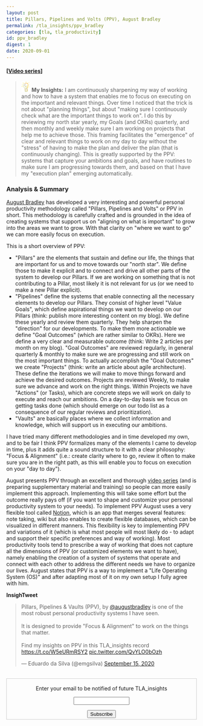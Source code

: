 ```yaml
---
layout: post
title: Pillars, Pipelines and Volts (PPV), August Bradley
permalink: /tla_insights/ppv_bradley
categories: [tla, tla_productivity]
id: ppv_bradley
digest: 1
date: 2020-09-01
---
```


#### [[Video series](http://notionproductivity.com)]

> ![light](/assets/light-bulb.png) **My Insights:** I am continuously sharpening my way of working and how to have a system that enables me to focus on executing on the important and relevant things. Over time I noticed that the trick is not about "planning things", but about "making sure I continuously check what are the important things to work on". I do this by reviewing my north star yearly, my Goals (and OKRs) quarterly, and then monthly and weekly make sure I am working on projects that help me to achieve those. This framing facilitates the "emergence" of clear and relevant things to work on my day to day without the "stress" of having to make the plan and deliver the plan (that is continuously changing). This is greatly supported by the PPV: systems that capture your ambitions and goals, and have routines to make sure I am progressing towards them, and based on that I have my "execution plan" emerging automatically.

### Analysis & Summary

[August Bradley](https://twitter.com/augustbradley) has developed a very interesting and powerful personal productivity methodology called "Pillars, Pipelines and Volts" or PPV in short. This methodology is carefully crafted and is grounded in the idea of creating systems that support us on "aligning on what is important" to grow into the areas we want to grow. With that clarity on "where we want to go" we can more easily focus on execution.

This is a short overview of PPV:

- "Pillars" are the elements that sustain and define our life, the things that are important for us and to move towards our "north star". We define those to make it explicit and to connect and drive all other parts of the system to develop our Pillars. If we are working on something that is not contributing to a Pillar, most likely it is not relevant for us (or we need to make a new Pillar explicit).
- "Pipelines" define the systems that enable connecting all the necessary elements to develop our Pillars. They consist of higher level "Value Goals", which define aspirational things we want to develop on our Pillars (think: publish more interesting content on my blog). We define these yearly and review them quarterly. They help sharpen the "direction" for our developments. To make them more actionable we define "Goal Outcomes" (which are rather similar to OKRs). Here we define a very clear and measurable outcome (think: Write 2 articles per month on my blog). "Goal Outcomes" are reviewed regularly, in general quarterly & monthly to make sure we are progressing and still work on the most important things. To actually accomplish the "Goal Outcomes" we create "Projects" (think: write an article about agile architecture). These define the iterations we will make to move things forward and achieve the desired outcomes. Projects are reviewed Weekly, to make sure we advance and work on the right things. Within Projects we have "Actions" (or Tasks), which are concrete steps we will work on daily to execute and reach our ambitions. On a day-to-day basis we focus on getting tasks done (which should emerge on our todo list as a consequence of our regular reviews and prioritization).
- "Vaults" are basically places where we collect information and knowledge, which will support us in executing our ambitions.

I have tried many different methodologies and in time developed my own, and to be fair I think PPV formalizes many of the elements I came to develop in time, plus it adds quite a sound structure to it with a clear philosophy: "Focus & Alignment" (i.e.: create clarity where to go, review it often to make sure you are in the right path, as this will enable you to focus on execution on your "day to day"). 

August presents PPV through an excellent and thorough [video series](http://notionproductivity.com/) (and is preparing supplementary material and training) so people can more easily implement this approach. Implementing this will take some effort but the outcome really pays off (if you want to shape and customize your personal productivity system to your needs). To implement PPV August uses a very flexible tool called [Notion](https://www.notion.so/), which is an app that merges several features: note taking, wiki but also enables to create flexible databases, which can be visualized in different manners. This flexibility is key to implementing PPV and variations of it (which is what most people will most likely do - to adapt and support their specific preferences and way of working). Most productivity tools tend to prescribe a way of working that does not capture all the dimensions of PPV (or customized elements we want to have), namely enabling the creation of a system of systems that operate and connect with each other to address the different needs we have to organize our lives. August states that PPV is a way to implement a "Life Operating System (OS)" and after adapting most of it on my own setup I fully agree with him.

**InsighTweet**

<blockquote class="twitter-tweet"><p lang="en" dir="ltr">Pillars, Pipelines &amp; Vaults (PPV), by <a href="https://twitter.com/augustbradley?ref_src=twsrc%5Etfw">@augustbradley</a> is one of the most robust personal productivity systems I have seen.<br><br>It is designed to provide &quot;Focus &amp; Alignment&quot; to work on the things that matter.<br><br>Find my insights on PPV in this TLA_insights record <a href="https://t.co/W5eURmRSY2">https://t.co/W5eURmRSY2</a> <a href="https://t.co/QvYLO0bOzh">pic.twitter.com/QvYLO0bOzh</a></p>&mdash; Eduardo da Silva (@emgsilva) <a href="https://twitter.com/emgsilva/status/1305869808651689988?ref_src=twsrc%5Etfw">September 15, 2020</a></blockquote> <script async src="https://platform.twitter.com/widgets.js" charset="utf-8"></script>

<br>

<form style="border:1px solid #ccc;padding:3px;text-align:center;" action="https://tinyletter.com/tla_insights"
  method="post" target="popupwindow"
  onsubmit="window.open('https://tinyletter.com/tla_insights', 'popupwindow', 'scrollbars=yes,width=800,height=600');return true">
  <p><label for="tlemail">Enter your email to be notified of future TLA_insights</label></p>
  <p><input type="text" style="width:140px" name="email" id="tlemail" /></p><input type="hidden" value="1"
    name="embed" /><input type="submit" value="Subscribe" />
</form>
